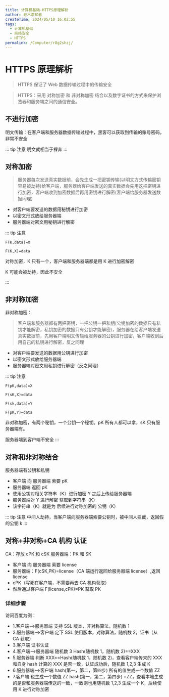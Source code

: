 ```yaml
---
title: 计算机基础-HTTPS原理解析
author: 老木求知者
createTime: 2024/05/10 16:02:55
tags:
  - 计算机基础
  - 网络安全
  - HTTPS
permalink: /Computer/r8g2shzj/
---
```

# HTTPS 原理解析

> HTTPS 保证了 Web 数据传输过程中的传输安全

> HTTPS：采用 对称加密 和 非对称加密 结合以及数字证书的方式来保护浏览器和服务端之间的通信安全。

## 不进行加密

明文传输：在客户端和服务器数据传输过程中，黑客可以获取到传输的账号密码，非常不安全

::: tip 注意
明文就相当于裸奔
:::

## 对称加密

> 服务器每次发送真实数据前，会先生成一把密钥传输(以明文方式传输密钥容易被劫持)给客户端，服务器给客户端发送的真实数据会先用这把密钥进行加密，客户端收到加密数据后再用密钥进行解密(客户端给服务器发送数据同理)

- 对客户端要发送的数据用秘钥进行加密
- 以密文形式放给服务器端
- 服务器端对密文用秘钥进行解密

::: tip 注意

`F(K,data)=X`

`F(K,X)=data`

对称加密，K 只有一个，客户端和服务器端都是用 K 进行加密解密

K 可能会被劫持，因此不安全

:::

## 非对称加密

非对称加密：

> 客户端和服务器都有两把密钥，一把公钥一把私钥(公钥加密的数据只有私钥才能解密，私钥加密的数据只有公钥才能解密)，服务器在给客户端发送真实数据前，先用客户端明文传输给服务器的公钥进行加密，客户端收到后用自己的私钥进行解密，反之同理

- 对客户端要发送的数据用公钥进行加密
- 以密文形式放给服务器端
- 服务器端对密文用私钥进行解密（反之同理）

::: tip 注意

`F(pK,data)=X`

`F(sK,X)=data`

`F(sk,data)=Y`

`F(pK,Y)=data`

非对称加密，有两个秘钥，一个公钥一个秘钥。pK 所有人都可以拿，sK 只有服务器端有。

服务器端到客户端不安全
:::

## 对称和非对称结合

服务器端有公钥和私钥

- 客户端 向 服务器端 索要 pK
- 服务器端 返回 pK
- 使用公钥对相关字符串（K）进行加密 Y 之后上传给服务器端
- 服务器端对 Y 进行解密 获取到字符串（K）
- 该字符串（K）就是为 后续进行对称加密的 公钥（K）

::: tip 注意
中间人劫持，当客户端向服务器端索要公钥时，被中间人拦截，返回假的公钥 k
:::

## 对称+非对称+CA 机构 认证

CA：存放 cPK 和 cSK
服务器端：PK 和 SK

- 客户端 向 服务器端 索要 license
- 服务器端：F(cSK,PK)=license（CA 端运行返回给服务器端 license）,返回 license
- cPK（写死在客户端，不需要再去 CA 机构获取）
- 然后通过客户端 F(license,cPK)=PK 获取 PK

### 详细步骤

访问百度为例：

- 1.客户端-->服务器端 支持 SSL 版本，非对称算法，随机数 1
- 2.服务器端-->客户端 定下 SSL 使用版本，对称算法，随机数 2，证书（从 CA 获取）
- 3.客户端 证书认证
- 4.客户端-->服务器端 随机数 3 Hash(随机数 1，随机数 2)==XXX
- 5.服务器端 判断 XXX==Hash(随机数 1，随机数 2)，查看客户端传来的 XXX 和自身 hash 计算的 XXX 是否一致，认证成功后，随机数 1,2,3 生成 K
- 6.服务器端-->客户端 hash(第一，第二，第四步) 所有的值生成一个数值 ZZ
- 7.客户端 也生成一个数值 ZZ hash(第一，第二，第四步) =ZZ，查看本地生成的是否和服务器端传送的一致，一致则也用随机数 1,2,3 生成一个 K，后续使用 K 进行对称加密
